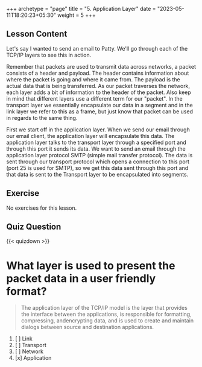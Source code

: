 +++
archetype = "page"
title = "5. Application Layer"
date = "2023-05-11T18:20:23+05:30"
weight = 5
+++

## Lesson Content

Let's say I wanted to send an email to Patty. We'll go through each of the TCP/IP layers to see this in action. 

Remember that packets are used to transmit data across networks, a packet consists of a header and payload. The header contains information about where the packet is going and where it came from. The payload is the actual data that is being transferred. As our packet traverses the network, each layer adds a bit of information to the header of the packet. Also keep in mind that different layers use a different term for our "packet". In the transport layer we essentially encapsulate our data in a segment and in the link layer we refer to this as a frame, but just know that packet can be used in regards to the same thing.

First we start off in the application layer. When we send our email through our email client, the application layer will encapsulate this data. The application layer talks to the transport layer through a specified port and through this port it sends its data. We want to send an email through the application layer protocol SMTP (simple mail transfer protocol). The data is sent through our transport protocol which opens a connection to this port (port 25 is used for SMTP), so we get this data sent through this port and that data is sent to the Transport layer to be encapsulated into segments.

## Exercise

No exercises for this lesson.

## Quiz Question

{{< quizdown >}}

# What layer is used to present the packet data in a user friendly format?

> The application layer of the TCP/IP model is the layer that provides the interface between the applications, is responsible for formatting, compressing, andencrypting data, and is used to create and maintain dialogs between source and destination applications.

1. [ ] Link
2. [ ] Transport
3. [ ] Network
4. [x] Application
